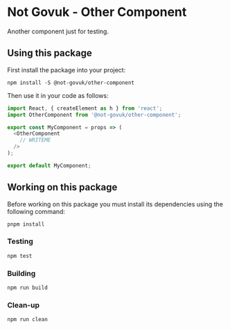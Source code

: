 Not Govuk - Other Component
===

Another component just for testing.


Using this package
------------------

First install the package into your project:

```shell
npm install -S @not-govuk/other-component
```

Then use it in your code as follows:

```js
import React, { createElement as h } from 'react';
import OtherComponent from '@not-govuk/other-component';

export const MyComponent = props => (
  <OtherComponent
    // WRITEME
  />
);

export default MyComponent;
```


Working on this package
-----------------------

Before working on this package you must install its dependencies using
the following command:

```shell
pnpm install
```


### Testing

```shell
npm test
```


### Building

```shell
npm run build
```


### Clean-up

```shell
npm run clean
```
